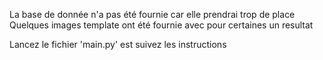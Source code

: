 La base de donnée n'a pas été fournie car elle prendrai trop de place
Quelques images template ont été fournie avec pour certaines un resultat

Lancez le fichier 'main.py' est suivez les instructions
